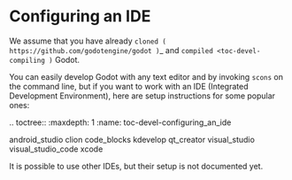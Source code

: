 Configuring an IDE
==================

We assume that you have already `cloned ( https://github.com/godotengine/godot )`_
and `compiled <toc-devel-compiling )` Godot.

You can easily develop Godot with any text editor and by invoking `scons`
on the command line, but if you want to work with an IDE (Integrated
Development Environment), here are setup instructions for some popular ones:

.. toctree::
   :maxdepth: 1
   :name: toc-devel-configuring_an_ide

   android_studio
   clion
   code_blocks
   kdevelop
   qt_creator
   visual_studio
   visual_studio_code
   xcode

It is possible to use other IDEs, but their setup is not documented yet.
